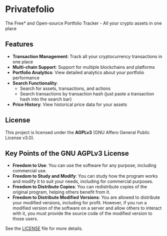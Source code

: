 # Privatefolio

The Free\* and Open-source Portfolio Tracker - All your crypto assets in one place

## Features

- **Transaction Management**: Track all your cryptocurrency transactions in one place
- **Multi-chain Support**: Support for multiple blockchains and platforms
- **Portfolio Analytics**: View detailed analytics about your portfolio performance
- **Search Functionality**:
  - Search for assets, transactions, and actions
  - Search transactions by transaction hash (just paste a transaction hash into the search bar)
- **Price History**: View historical price data for your assets

## License

This project is licensed under the **AGPLv3** (GNU Affero General Public License v3.0).

## Key Points of the GNU AGPLv3 License

- **Freedom to Use**: You can use the software for any purpose, including commercial use.
- **Freedom to Study and Modify**: You can study how the program works and modify it to suit your needs, including for commercial purposes.
- **Freedom to Distribute Copies**: You can redistribute copies of the original program, helping others benefit from it.
- **Freedom to Distribute Modified Versions**: You are allowed to distribute your modified versions, including for profit. However, if you run a modified version of the software on a server and allow others to interact with it, you must provide the source code of the modified version to those users.

See the [LICENSE](LICENSE) file for more details.
